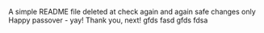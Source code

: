 A simple README file
deleted at
check again
and again
safe changes only
Happy passover - yay!
Thank you, next!
gfds
fasd
gfds
fdsa

